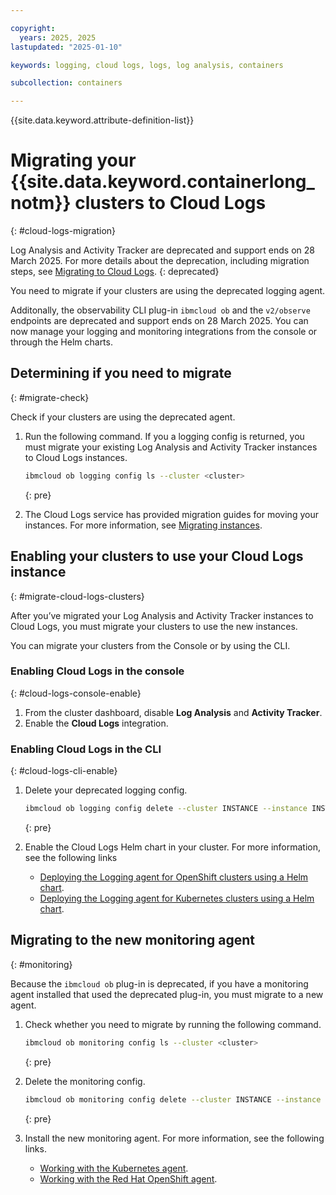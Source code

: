 ```yaml
---

copyright:
  years: 2025, 2025
lastupdated: "2025-01-10"

keywords: logging, cloud logs, logs, log analysis, containers

subcollection: containers

---
```


{{site.data.keyword.attribute-definition-list}}



# Migrating your {{site.data.keyword.containerlong_notm}} clusters to Cloud Logs
{: #cloud-logs-migration}

Log Analysis and Activity Tracker are deprecated and support ends on 28 March 2025. For more details about the deprecation, including migration steps, see [Migrating to Cloud Logs](/docs/log-analysis?topic=log-analysis-deprecation_migration).
{: deprecated}

You need to migrate if your clusters are using the deprecated logging agent.

Additonally, the observability CLI plug-in `ibmcloud ob` and the `v2/observe` endpoints are deprecated and support ends on 28 March 2025. You can now manage your logging and monitoring integrations from the console or through the Helm charts.

## Determining if you need to migrate
{: #migrate-check}

Check if your clusters are using the deprecated agent.

1. Run the following command. If you a logging config is returned, you must migrate your existing Log Analysis and Activity Tracker instances to Cloud Logs instances.
    ```sh
    ibmcloud ob logging config ls --cluster <cluster>
    ```
    {: pre}

1. The Cloud Logs service has provided migration guides for moving your instances. For more information, see [Migrating instances](/docs/cloud-logs?topic=cloud-logs-migration-intro).


## Enabling your clusters to use your Cloud Logs instance
{: #migrate-cloud-logs-clusters}

After you’ve migrated your Log Analysis and Activity Tracker instances to Cloud Logs, you must migrate your clusters to use the new instances.

You can migrate your clusters from the Console or by using the CLI.

### Enabling Cloud Logs in the console
{: #cloud-logs-console-enable}


1. From the cluster dashboard, disable **Log Analysis** and **Activity Tracker**.
1. Enable the **Cloud Logs** integration.

### Enabling Cloud Logs in the CLI
{: #cloud-logs-cli-enable}


1. Delete your deprecated logging config.

    ```sh
    ibmcloud ob logging config delete --cluster INSTANCE --instance INSTANCE
    ```
    {: pre}


1. Enable the Cloud Logs Helm chart in your cluster. For more information, see the following links
    - [Deploying the Logging agent for OpenShift clusters using a Helm chart](/docs/cloud-logs?topic=cloud-logs-agent-helm-os-deploy).
    - [Deploying the Logging agent for Kubernetes clusters using a Helm chart](/docs/cloud-logs?topic=cloud-logs-agent-helm-kube-deploy).

## Migrating to the new monitoring agent
{: #monitoring}

Because the `ibmcloud ob` plug-in is deprecated, if you have a monitoring agent installed that used the deprecated plug-in, you must migrate to a new agent.

1. Check whether you need to migrate by running the following command.
    ```sh
    ibmcloud ob monitoring config ls --cluster <cluster>
    ```
    {: pre}

1. Delete the monitoring config.
    ```sh
    ibmcloud ob monitoring config delete --cluster INSTANCE --instance INSTANCE
    ```
    {: pre}

1. Install the new monitoring agent. For more information, see the following links.
    - [Working with the Kubernetes agent](/docs/monitoring?topic=monitoring-agent_Kube).
    - [Working with the Red Hat OpenShift agent](/docs/monitoring?topic=monitoring-agent_openshift).
